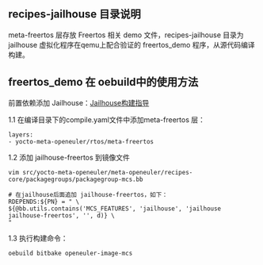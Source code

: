 ## recipes-jailhouse 目录说明

meta-freertos 层存放 Freertos 相关 demo 文件，recipes-jailhouse 目录为 jailhouse 虚拟化程序在qemu上配合验证的 freertos_demo 程序，从源代码编译构建。

## freertos_demo 在 oebuild中的使用方法

前置依赖添加 Jailhouse：[Jailhouse构建指导](https://embedded.pages.openeuler.org/master/features/jailhouse.html) 

1.1 在编译目录下的compile.yaml文件中添加meta-freertos 层：

```
layers:
- yocto-meta-openeuler/rtos/meta-freertos
```

1.2 添加 jailhouse-freertos 到镜像文件

```
vim src/yocto-meta-openeuler/meta-openeuler/recipes-core/packagegroups/packagegroup-mcs.bb

# 在jailhouse后面追加 jailhouse-freertos，如下：
RDEPENDS:${PN} = " \
${@bb.utils.contains('MCS_FEATURES', 'jailhouse', 'jailhouse jailhouse-freertos', '', d)} \
"
```

1.3 执行构建命令：

```
oebuild bitbake openeuler-image-mcs
```